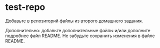 # test-repo

Добавьте в репозиторий файлы из второго домашнего задания.

Дополнительно: добавьте дополнительные файлы и/или дополните подробнее файл README. Не забудьте сохранить изменения в файле README.